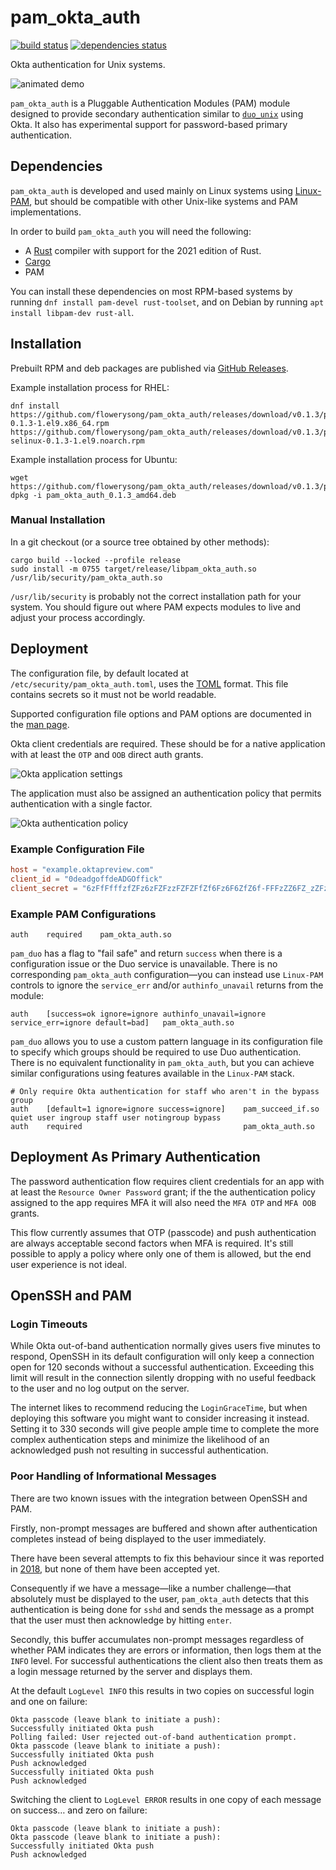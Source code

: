 <!--
SPDX-License-Identifier: MIT
SPDX-FileCopyrightText: © 2025 Regents of The University of Michigan

This file is part of pam_okta_auth and is distributed under the terms of
the MIT license.
-->
# pam\_okta\_auth

[![build status](https://github.com/flowerysong/pam_okta_auth/actions/workflows/build.yml/badge.svg)](https://github.com/flowerysong/pam_okta_auth/actions/workflows/build.yml) [![dependencies status](https://github.com/flowerysong/pam_okta_auth/actions/workflows/dependencies.yml/badge.svg)](https://github.com/flowerysong/pam_okta_auth/actions/workflows/dependencies.yml)

Okta authentication for Unix systems.

![animated demo](doc/pam_okta_auth.gif)

`pam_okta_auth` is a Pluggable Authentication Modules (PAM)
module designed to provide secondary authentication similar to
[`duo_unix`](https://github.com/duosecurity/duo_unix) using Okta.
It also has experimental support for password-based primary
authentication.

## Dependencies

`pam_okta_auth` is developed and used mainly on Linux systems using
[Linux-PAM](https://github.com/linux-pam/linux-pam), but should be
compatible with other Unix-like systems and PAM implementations.

In order to build `pam_okta_auth` you will need the following:

* A [Rust](https://www.rust-lang.org/) compiler with support for the 2021 edition of Rust.
* [Cargo](https://doc.rust-lang.org/cargo/)
* PAM

You can install these dependencies on most RPM-based systems by running
`dnf install pam-devel rust-toolset`,  and on Debian by running
`apt install libpam-dev rust-all`.

## Installation

Prebuilt RPM and deb packages are published via [GitHub
Releases](https://github.com/flowerysong/pam_okta_auth/releases/latest).

Example installation process for RHEL:
```
dnf install https://github.com/flowerysong/pam_okta_auth/releases/download/v0.1.3/pam_okta_auth-0.1.3-1.el9.x86_64.rpm https://github.com/flowerysong/pam_okta_auth/releases/download/v0.1.3/pam_okta_auth-selinux-0.1.3-1.el9.noarch.rpm
```

Example installation process for Ubuntu:
```
wget https://github.com/flowerysong/pam_okta_auth/releases/download/v0.1.3/pam_okta_auth_0.1.3_amd64.deb
dpkg -i pam_okta_auth_0.1.3_amd64.deb
```

### Manual Installation

In a git checkout (or a source tree obtained by other methods):
```
cargo build --locked --profile release
sudo install -m 0755 target/release/libpam_okta_auth.so /usr/lib/security/pam_okta_auth.so
```

`/usr/lib/security` is probably not the correct installation path for
your system. You should figure out where PAM expects modules to live
and adjust your process accordingly.

## Deployment

The configuration file, by default located at
`/etc/security/pam_okta_auth.toml`, uses the [TOML](https://toml.io/)
format. This file contains secrets so it must not be world readable.

Supported configuration file options and PAM options are documented
in the [man page](doc/pam_okta_auth.8.md).

Okta client credentials are required. These should be for a native
application with at least the `OTP` and `OOB` direct auth grants.

![Okta application settings](doc/okta_app_grants.png)

The application must also be assigned an authentication policy that
permits authentication with a single factor.

![Okta authentication policy](doc/okta_policy.png)

### Example Configuration File

```toml
host = "example.oktapreview.com"
client_id = "0deadgoffdeADGOffick"
client_secret = "6zFfFfffzfZFz6zFZFzzFZFZFfZf6Fz6F6ZfZ6f-FFFzZZ6FZ_zZFzFZ6fFzfFFz"
```

### Example PAM Configurations

```
auth    required    pam_okta_auth.so
```

`pam_duo` has a flag to "fail safe" and return `success` when there
is a configuration issue or the Duo service is unavailable. There is
no corresponding `pam_okta_auth` configuration—you can instead use
`Linux-PAM` controls to ignore the `service_err` and/or `authinfo_unavail`
returns from the module:

```
auth    [success=ok ignore=ignore authinfo_unavail=ignore service_err=ignore default=bad]   pam_okta_auth.so
```

`pam_duo` allows you to use a custom pattern language in its
configuration file to specify which groups should be required to
use Duo authentication. There is no equivalent functionality in
`pam_okta_auth`, but you can achieve similar configurations using
features available in the `Linux-PAM` stack.

```
# Only require Okta authentication for staff who aren't in the bypass group
auth    [default=1 ignore=ignore success=ignore]    pam_succeed_if.so quiet user ingroup staff user notingroup bypass
auth    required                                    pam_okta_auth.so
```

## Deployment As Primary Authentication

The password authentication flow requires client credentials for an
app with at least the `Resource Owner Password` grant; if the the
authentication policy assigned to the app requires MFA it will also
need the `MFA OTP` and `MFA OOB` grants.

This flow currently assumes that OTP (passcode) and push
authentication are always acceptable second factors when MFA is
required. It's still possible to apply a policy where only one of them
is allowed, but the end user experience is not ideal.

## OpenSSH and PAM

### Login Timeouts

While Okta out-of-band authentication normally gives users five
minutes to respond, OpenSSH in its default configuration will
only keep a connection open for 120 seconds without a successful
authentication. Exceeding this limit will result in the connection
silently dropping with no useful feedback to the user and no log
output on the server.

The internet likes to recommend reducing the `LoginGraceTime`, but
when deploying this software you might want to consider increasing
it instead. Setting it to 330 seconds will give people ample time
to complete the more complex authentication steps and minimize the
likelihood of an acknowledged push not resulting in successful
authentication.

### Poor Handling of Informational Messages

There are two known issues with the integration between OpenSSH and
PAM.

Firstly, non-prompt messages are buffered and shown after authentication
completes instead of being displayed to the user immediately.

There have been several attempts to fix this behaviour since it was
reported in [2018](https://bugzilla.mindrot.org/show_bug.cgi?id=2876),
but none of them have been accepted yet.

Consequently if we have a message—like a number challenge—that
absolutely must be displayed to the user, `pam_okta_auth` detects that
this authentication is being done for `sshd` and sends the message as
a prompt that the user must then acknowledge by hitting `enter`.

Secondly, this buffer accumulates non-prompt messages regardless
of whether PAM indicates they are errors or information, then logs
them at the `INFO` level. For successful authentications the client
also then treats them as a login message returned by the server and
displays them.

At the default `LogLevel INFO` this results in two copies on
successful login and one on failure:

```console
Okta passcode (leave blank to initiate a push):
Successfully initiated Okta push
Polling failed: User rejected out-of-band authentication prompt.
Okta passcode (leave blank to initiate a push):
Successfully initiated Okta push
Push acknowledged
Successfully initiated Okta push
Push acknowledged
```

Switching the client to `LogLevel ERROR` results in one copy of each
message on success… and zero on failure:

```console
Okta passcode (leave blank to initiate a push):
Okta passcode (leave blank to initiate a push):
Successfully initiated Okta push
Push acknowledged
```
